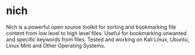 # nich
Nich is a powerful open source toolkit for sorting and bookmarking file content from low level to high level files. Useful for bookmarking unwanted and specific keywords from files. Tested and working on Kali Linux, Ubuntu, Linux Mint and Other Operating Systems.
